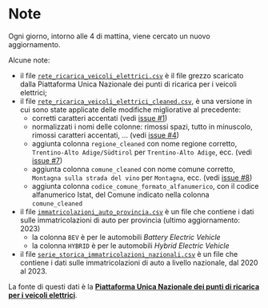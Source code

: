 # Note

Ogni giorno, intorno alle 4 di mattina, viene cercato un nuovo aggiornamento.

Alcune note:

- il file [`rete_ricarica_veicoli_elettrici.csv`](rete_ricarica_veicoli_elettrici.csv) è il file grezzo scaricato dalla Piattaforma Unica Nazionale dei punti di ricarica per i veicoli elettrici;
- il file [`rete_ricarica_veicoli_elettrici_cleaned.csv`](rete_ricarica_veicoli_elettrici_cleaned.csv), è una versione in cui sono state applicate delle modifiche migliorative al precedente:
  - corretti caratteri accentati (vedi [issue #1](https://github.com/ondata/rete_ricarica_veicoli_elettrici/issues/1))
  - normalizzati i nomi delle colonne: rimossi spazi, tutto in minuscolo, rimossi caratteri accentati, ... (vedi [issue #4](https://github.com/ondata/rete_ricarica_veicoli_elettrici/issues/4))
  - aggiunta colonna `regione_cleaned` con nome regione corretto, `Trentino-Alto Adige/Südtirol` per `Trentino-Alto Adige`, ecc. (vedi [issue #7](https://github.com/ondata/rete_ricarica_veicoli_elettrici/issues/7))
  - aggiunta colonna `comune_cleaned` con nome comune corretto, `Montagna sulla strada del vino` per `Montagna`, ecc. (vedi [issue #8](https://github.com/ondata/rete_ricarica_veicoli_elettrici/issues/8))
  - aggiunta colonna `codice_comune_formato_alfanumerico`, con il codice alfanumerico Istat, del Comune indicato nella colonna `comune_cleaned`
- il file [`immatricolazioni_auto_provincia.csv`](immatricolazioni_auto_provincia.csv) è un file che contiene i dati sulle immatricolazioni di auto per provincia (ultimo aggiornamento: 2023)
  - la colonna `BEV` è per le automobili *Battery Electric Vehicle*
  - la colonna `HYBRID` è per le automobili *Hybrid Electric Vehicle*
- il file [`serie_storica_immatricolazioni_nazionali.csv`](serie_storica_immatricolazioni_nazionali.csv) è un file che contiene i dati sulle immatricolazioni di auto a livello nazionale, dal 2020 al 2023.

La fonte di questi dati è la [**Piattaforma Unica Nazionale dei punti di ricarica per i veicoli elettrici**](https://www.piattaformaunicanazionale.it/).
